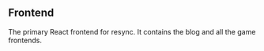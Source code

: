 ## Frontend

The primary React frontend for resync. It contains the blog and all the game frontends.
